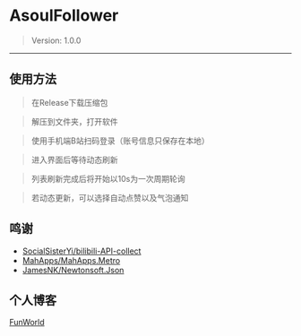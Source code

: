 # AsoulFollower
> Version: 1.0.0
-----------------
## 使用方法
> 在Release下载压缩包

> 解压到文件夹，打开软件

> 使用手机端B站扫码登录（账号信息只保存在本地）

> 进入界面后等待动态刷新

> 列表刷新完成后将开始以10s为一次周期轮询

> 若动态更新，可以选择自动点赞以及气泡通知

## 鸣谢

- [SocialSisterYi/bilibili-API-collect](https://github.com/SocialSisterYi/bilibili-API-collect)
- [MahApps/MahApps.Metro](https://github.com/MahApps/MahApps.Metro)
- [JamesNK/Newtonsoft.Json](https://github.com/JamesNK/Newtonsoft.Json)
  
## 个人博客

[FunWorld](https://www.funworld.cc)